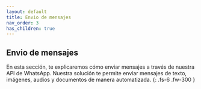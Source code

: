 ```yaml
---
layout: default
title: Envio de mensajes
nav_order: 3
has_children: true
---
```

## Envio de mensajes

En esta sección, te explicaremos cómo enviar mensajes a través de nuestra API de WhatsApp. Nuestra solución te permite enviar mensajes de texto, imágenes, audios y documentos de manera automatizada.
{: .fs-6 .fw-300 }
